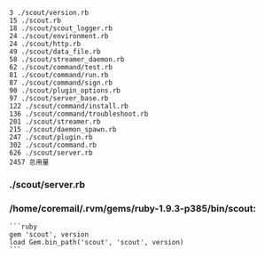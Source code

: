 
    3 ./scout/version.rb
    15 ./scout.rb
    18 ./scout/scout_logger.rb
    24 ./scout/environment.rb
    24 ./scout/http.rb
    49 ./scout/data_file.rb
    58 ./scout/streamer_daemon.rb
    62 ./scout/command/test.rb
    81 ./scout/command/run.rb
    87 ./scout/command/sign.rb
    90 ./scout/plugin_options.rb
    97 ./scout/server_base.rb
    122 ./scout/command/install.rb
    136 ./scout/command/troubleshoot.rb
    201 ./scout/streamer.rb
    215 ./scout/daemon_spawn.rb
    247 ./scout/plugin.rb
    302 ./scout/command.rb
    626 ./scout/server.rb
    2457 总用量

### ./scout/server.rb

### /home/coremail/.rvm/gems/ruby-1.9.3-p385/bin/scout: 

    ```ruby
    gem 'scout', version
    load Gem.bin_path('scout', 'scout', version)
    ```
